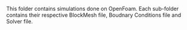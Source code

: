 This folder contains simulations done on OpenFoam. Each sub-folder contains their respective BlockMesh file, Boudnary Conditions file and Solver file. 

